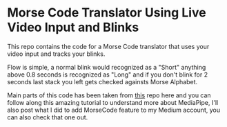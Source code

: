 # Morse Code Translator Using Live Video Input and Blinks

This repo contains the code for a Morse Code translator that uses your video input and tracks your blinks.

Flow is simple, a normal blink would recognized as a "Short" anything above 0.8 seconds is recognized as "Long" and if you don't blink for 2 seconds last stack you left gets checked againsts Morse Alphabet.

Main parts of this code has been taken from [this](https://www.youtube.com/watch?v=V9bzew8A1tc&t=141s) repo here and you can follow along this amazing tutorial to understand more about MediaPipe, I'll also post what I did to add MorseCode feature to my Medium account, you can also check that one out.

